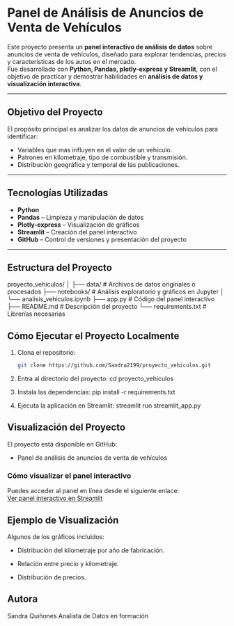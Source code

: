 # Panel de Análisis de Anuncios de Venta de Vehículos

Este proyecto presenta un **panel interactivo de análisis de datos** sobre anuncios de venta de vehículos, diseñado para explorar tendencias, precios y características de los autos en el mercado.  
Fue desarrollado con **Python, Pandas, plotly-express y Streamlit**, con el objetivo de practicar y demostrar habilidades en **análisis de datos y visualización interactiva**.

---

## Objetivo del Proyecto

El propósito principal es analizar los datos de anuncios de vehículos para identificar:
- Variables que más influyen en el valor de un vehículo.
- Patrones en kilometraje, tipo de combustible y transmisión.
- Distribución geográfica y temporal de las publicaciones.

---

## Tecnologías Utilizadas

- **Python**   
- **Pandas** – Limpieza y manipulación de datos  
- **Plotly-express** – Visualización de gráficos  
- **Streamlit** – Creación del panel interactivo  
- **GitHub** – Control de versiones y presentación del proyecto  

---

## Estructura del Proyecto
proyecto_vehiculos/
│
├── data/ # Archivos de datos originales o procesados
├── notebooks/ # Análisis exploratorio y gráficos en Jupyter
│ └── analisis_vehiculos.ipynb
├── app.py # Código del panel interactivo
├── README.md # Descripción del proyecto
└── requirements.txt # Librerías necesarias

## Cómo Ejecutar el Proyecto Localmente

1. Clona el repositorio:
   ```bash
   git clone https://github.com/Sandra2199/proyecto_vehiculos.git

2. Entra al directorio del proyecto:
    cd proyecto_vehiculos

3. Instala las dependencias:
    pip install -r requirements.txt

4. Ejecuta la aplicación en Streamlit:
    streamlit run streamlit_app.py

## Visualización del Proyecto

El proyecto está disponible en GitHub:
- Panel de análisis de anuncios de venta de vehículos

### Cómo visualizar el panel interactivo
Puedes acceder al panel en línea desde el siguiente enlace:  
[Ver panel interactivo en Streamlit](https://sandra2199-proyecto-vehiculos-app-eaxxpt.streamlit.app/)

## Ejemplo de Visualización

Algunos de los gráficos incluidos:

- Distribución del kilometraje por año de fabricación.

- Relación entre precio y kilometraje.

- Distribución de precios.

## Autora

Sandra Quiñones
Analista de Datos en formación

